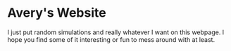 # Avery's Website

I just put random simulations and really whatever I want on this webpage. I hope you find some of it interesting or fun to mess around with at least.
